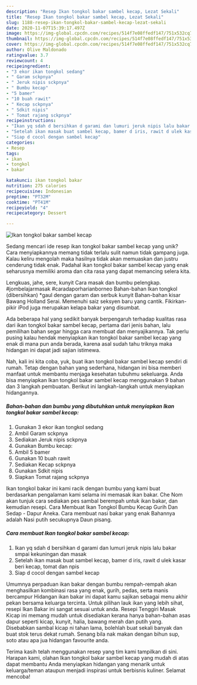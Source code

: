 ```yaml
---
description: "Resep Ikan tongkol bakar sambel kecap, Lezat Sekali"
title: "Resep Ikan tongkol bakar sambel kecap, Lezat Sekali"
slug: 1188-resep-ikan-tongkol-bakar-sambel-kecap-lezat-sekali
date: 2020-11-07T15:39:17.497Z
image: https://img-global.cpcdn.com/recipes/514f7e08ffedf147/751x532cq70/ikan-tongkol-bakar-sambel-kecap-foto-resep-utama.jpg
thumbnail: https://img-global.cpcdn.com/recipes/514f7e08ffedf147/751x532cq70/ikan-tongkol-bakar-sambel-kecap-foto-resep-utama.jpg
cover: https://img-global.cpcdn.com/recipes/514f7e08ffedf147/751x532cq70/ikan-tongkol-bakar-sambel-kecap-foto-resep-utama.jpg
author: Olive Maldonado
ratingvalue: 3.7
reviewcount: 4
recipeingredient:
- "3 ekor ikan tongkol sedang"
- " Garam sckpnya"
- " Jeruk nipis sckpnya"
- " Bumbu kecap"
- "5 bamer"
- "10 buah rawit"
- " Kecap sckpnya"
- " Sdkit nipis"
- " Tomat rajang sckpnya"
recipeinstructions:
- "Ikan yq sdah d bersihkan d garami dan lumuri jeruk nipis lalu bakar smpai kekuningan dan masak"
- "Setelah ikan masak buat sambel kecap, bamer d iris, rawit d ulek kasar beri kecap, tomat dan npis"
- "Siap d cocol dengan sambel kecap"
categories:
- Resep
tags:
- ikan
- tongkol
- bakar

katakunci: ikan tongkol bakar 
nutrition: 275 calories
recipecuisine: Indonesian
preptime: "PT32M"
cooktime: "PT41M"
recipeyield: "4"
recipecategory: Dessert

---
```



![Ikan tongkol bakar sambel kecap](https://img-global.cpcdn.com/recipes/514f7e08ffedf147/751x532cq70/ikan-tongkol-bakar-sambel-kecap-foto-resep-utama.jpg)

Sedang mencari ide resep ikan tongkol bakar sambel kecap yang unik? Cara menyiapkannya memang tidak terlalu sulit namun tidak gampang juga. Kalau keliru mengolah maka hasilnya tidak akan memuaskan dan justru cenderung tidak enak. Padahal ikan tongkol bakar sambel kecap yang enak seharusnya memiliki aroma dan cita rasa yang dapat memancing selera kita.

Lengkuas, jahe, sere, kunyit Cara masak dan bumbu pelengkap. #jombelajarmasak #caradaporharianborneo Bahan-bahan Ikan tongkol (dibersihkan) *gaul dengan garam dan serbuk kunyit Bahan-bahan kisar Bawang Holland Serai. Memenuhi saiz seksyen baru yang cantik. Fikirkan-pikir iPod juga merupakan kelapa bakar yang disumbat.

Ada beberapa hal yang sedikit banyak berpengaruh terhadap kualitas rasa dari ikan tongkol bakar sambel kecap, pertama dari jenis bahan, lalu pemilihan bahan segar hingga cara membuat dan menyajikannya. Tak perlu pusing kalau hendak menyiapkan ikan tongkol bakar sambel kecap yang enak di mana pun anda berada, karena asal sudah tahu triknya maka hidangan ini dapat jadi sajian istimewa.


Nah, kali ini kita coba, yuk, buat ikan tongkol bakar sambel kecap sendiri di rumah. Tetap dengan bahan yang sederhana, hidangan ini bisa memberi manfaat untuk membantu menjaga kesehatan tubuhmu sekeluarga. Anda bisa menyiapkan Ikan tongkol bakar sambel kecap menggunakan 9 bahan dan 3 langkah pembuatan. Berikut ini langkah-langkah untuk menyiapkan hidangannya.

<!--inarticleads1-->

##### Bahan-bahan dan bumbu yang dibutuhkan untuk menyiapkan Ikan tongkol bakar sambel kecap:

1. Gunakan 3 ekor ikan tongkol sedang
1. Ambil  Garam sckpnya
1. Sediakan  Jeruk nipis sckpnya
1. Gunakan  Bumbu kecap:
1. Ambil 5 bamer
1. Gunakan 10 buah rawit
1. Sediakan  Kecap sckpnya
1. Gunakan  Sdkit nipis
1. Siapkan  Tomat rajang sckpnya


Ikan tongkol bakar ini kami racik dengan bumbu yang kami buat berdasarkan pengalaman kami selama ini memasak ikan bakar. Che Nom akan tunjuk cara sediakan pes sambal berempah untuk ikan bakar, dan kemudian resepi. Cara Membuat Ikan Tongkol Bumbu Kecap Gurih Dan Sedap - Dapur Aneka. Cara membuat nasi bakar yang enak Bahannya adalah Nasi putih secukupnya Daun pisang. 

<!--inarticleads2-->

##### Cara membuat Ikan tongkol bakar sambel kecap:

1. Ikan yq sdah d bersihkan d garami dan lumuri jeruk nipis lalu bakar smpai kekuningan dan masak
1. Setelah ikan masak buat sambel kecap, bamer d iris, rawit d ulek kasar beri kecap, tomat dan npis
1. Siap d cocol dengan sambel kecap


Umumnya perpaduan ikan bakar dengan bumbu rempah-rempah akan menghasilkan kombinasi rasa yang enak, gurih, pedas, serta manis bercampur Hidangan ikan bakar ini dapat kamu sajikan sebagai menu akhir pekan bersama keluarga tercinta. Untuk pilihan lauk ikan yang lebih sihat, resepi Ikan Bakar ini sangat sesuai untuk anda. Resepi Tenggiri Masak Kicap ini memang mudah untuk disediakan kerana hanya bahan-bahan asas dapur seperti kicap, kunyit, halia, bawang merah dan putih yang. Disebabkan sambal kicap ni tahan lama, bolehlah buat sekali banyak dan buat stok terus dekat rumah. Senang bila nak makan dengan bihun sup, soto atau apa jua hidangan favourite anda. 

Terima kasih telah menggunakan resep yang tim kami tampilkan di sini. Harapan kami, olahan Ikan tongkol bakar sambel kecap yang mudah di atas dapat membantu Anda menyiapkan hidangan yang menarik untuk keluarga/teman ataupun menjadi inspirasi untuk berbisnis kuliner. Selamat mencoba!
